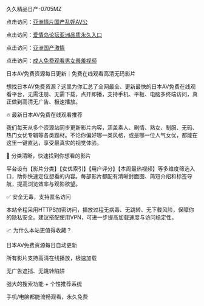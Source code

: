 
久久精品日产-0705MZ


点击访问：<a href="https://fdhf-454.pages.dev/">亚洲情片国产乱婬AV公</a>

点击访问：<a href="https://vassv.pages.dev/">爱情岛论坛亚洲品质永久入口</a>

点击访问：<a href="https://gda-c7m.pages.dev/">亚洲国产激情</a>

点击访问：<a href="https://bered.pages.dev/">成人免费观看男女羞羞视频</a>




日本AV免费资源每日更新｜免费在线观看高清无码影片

想找日本AV免费资源？这里为你汇总了全网最全、更新最快的日本AV免费在线观看平台，无需注册、无需下载，点开即播，支持手机、平板、电脑多终端访问，真正做到高清无广告、极速播放。

🔥 最新日本AV免费在线观看推荐

我们每天从多个资源站同步更新影片内容，涵盖素人、剧情、熟女、制服、无码、热门女优专辑等各类题材。不论你偏好哪一类风格，或是哪一位人气女优，都能在这里一键直达，享受最真实的视觉体验。

📂 分类清晰，快速找到你想看的影片

平台设有【影片分类】【女优索引】【用户评分】【本周最热视频】等多维度筛选入口，助你快速定位想看的内容。每部影片都配有清晰封面图、简短介绍和标签导航，提高浏览效率与观影欲望。

✅ 安全无毒，支持匿名访问

本站全程采用HTTPS加密访问，播放过程无病毒、无跳转、无下载风险，保障你的隐私安全。建议搭配使用VPN，可进一步提高加载速度与访问稳定性。

📈 为什么本站更值得收藏？

日本AV免费资源每日自动更新

所有影片支持高清在线播放，极速加载

无广告遮挡、无跳转陷阱

强大的搜索功能 + 个性推荐系统

手机/电脑都能流畅观看，永久免费





























<span style="display:none;">[Canonical link]( https://github.com/fou20250705/fou20250705 ）</span>
